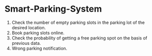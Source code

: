 # Smart-Parking-System

1. Check the number of empty parking slots in the parking lot of the desired location.
2. Book parking slots online.
3. Check the probability of getting a free parking spot on the basis of previous data.
4. Wrong parking notification.
